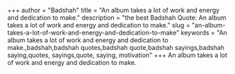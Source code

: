+++
author = "Badshah"
title = "An album takes a lot of work and energy and dedication to make."
description = "the best Badshah Quote: An album takes a lot of work and energy and dedication to make."
slug = "an-album-takes-a-lot-of-work-and-energy-and-dedication-to-make"
keywords = "An album takes a lot of work and energy and dedication to make.,badshah,badshah quotes,badshah quote,badshah sayings,badshah saying,quotes, sayings,quote, saying, motivation"
+++
An album takes a lot of work and energy and dedication to make.
